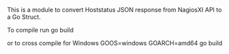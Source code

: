 
This is a module to convert Hoststatus JSON response from NagiosXI API to a Go Struct.

To compile run 
go build

or to cross compile for Windows
GOOS=windows GOARCH=amd64 go build
